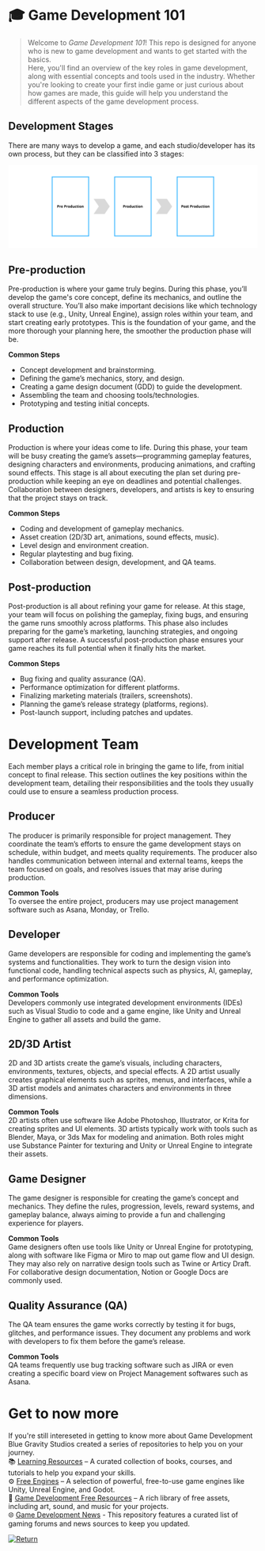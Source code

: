 #  🎓 Game Development 101

>Welcome to *Game Development 101*! This repo is designed for anyone who is new to game development and wants to get started with the basics.   
Here, you'll find an overview of the key roles in game development, along with essential concepts and tools used in the industry. Whether you're looking to create your first indie game or just curious about how games are made, this guide will help you understand the different aspects of the game development process.

## Development Stages

There are many ways to develop a game, and each studio/developer has its own process, but they can be classified into 3 stages:  

![Imagem](https://github.com/bluegravitystudios/gamedev-101.md/blob/main/GameProduction.png)

## Pre-production  
Pre-production is where your game truly begins. During this phase, you’ll develop the game's core concept, define its mechanics, and outline the overall structure. You’ll also make important decisions like which technology stack to use (e.g., Unity, Unreal Engine), assign roles within your team, and start creating early prototypes. This is the foundation of your game, and the more thorough your planning here, the smoother the production phase will be.  

**Common Steps**  
- Concept development and brainstorming.  
- Defining the game’s mechanics, story, and design.  
- Creating a game design document (GDD) to guide the development.  
- Assembling the team and choosing tools/technologies.  
- Prototyping and testing initial concepts.

## Production  
Production is where your ideas come to life. During this phase, your team will be busy creating the game’s assets—programming gameplay features, designing characters and environments, producing animations, and crafting sound effects. This stage is all about executing the plan set during pre-production while keeping an eye on deadlines and potential challenges. Collaboration between designers, developers, and artists is key to ensuring that the project stays on track.  

**Common Steps**  
- Coding and development of gameplay mechanics.  
- Asset creation (2D/3D art, animations, sound effects, music).  
- Level design and environment creation.  
- Regular playtesting and bug fixing.  
- Collaboration between design, development, and QA teams.

## Post-production  
Post-production is all about refining your game for release. At this stage, your team will focus on polishing the gameplay, fixing bugs, and ensuring the game runs smoothly across platforms. This phase also includes preparing for the game’s marketing, launching strategies, and ongoing support after release. A successful post-production phase ensures your game reaches its full potential when it finally hits the market.  

**Common Steps**  
- Bug fixing and quality assurance (QA).  
- Performance optimization for different platforms.  
- Finalizing marketing materials (trailers, screenshots).  
- Planning the game’s release strategy (platforms, regions).  
- Post-launch support, including patches and updates.  

# Development Team
Each member plays a critical role in bringing the game to life, from initial concept to final release. This section outlines the key positions within the development team, detailing their responsibilities and the tools they usually could use to ensure a seamless production process.

## Producer
The producer is primarily responsible for project management. They coordinate the team’s efforts to ensure the game development stays on schedule, within budget, and meets quality requirements. The producer also handles communication between internal and external teams, keeps the team focused on goals, and resolves issues that may arise during production.

**Common Tools**  
To oversee the entire project, producers may use project management software such as Asana, Monday, or Trello.

## Developer
Game developers are responsible for coding and implementing the game’s systems and functionalities. They work to turn the design vision into functional code, handling technical aspects such as physics, AI, gameplay, and performance optimization.

**Common Tools**  
Developers commonly use integrated development environments (IDEs) such as Visual Studio to code and a game engine, like Unity and Unreal Engine to gather all assets and build the game.

## 2D/3D Artist
2D and 3D artists create the game’s visuals, including characters, environments, textures, objects, and special effects. A 2D artist usually creates graphical elements such as sprites, menus, and interfaces, while a 3D artist models and animates characters and environments in three dimensions.

**Common Tools**  
2D artists often use software like Adobe Photoshop, Illustrator, or Krita for creating sprites and UI elements. 3D artists typically work with tools such as Blender, Maya, or 3ds Max for modeling and animation. Both roles might use Substance Painter for texturing and Unity or Unreal Engine to integrate their assets.
## Game Designer
The game designer is responsible for creating the game’s concept and mechanics. They define the rules, progression, levels, reward systems, and gameplay balance, always aiming to provide a fun and challenging experience for players.

**Common Tools**  
Game designers often use tools like Unity or Unreal Engine for prototyping, along with software like Figma or Miro to map out game flow and UI design. They may also rely on narrative design tools such as Twine or Articy Draft. For collaborative design documentation, Notion or Google Docs are commonly used.

## Quality Assurance (QA)
The QA team ensures the game works correctly by testing it for bugs, glitches, and performance issues. They document any problems and work with developers to fix them before the game’s release.

**Common Tools**  
QA teams frequently use bug tracking software such as JIRA or even creating a specific board view on Project Management softwares such as Asana.

# Get to now more
If you're still intereseted in getting to know more about Game Development Blue Gravity Studios created a series of repositories to help you on your journey.  
📚 [Learning Resources](https://github.com/bluegravitystudios/learning-resources.md) – A curated collection of books, courses, and tutorials to help you expand your skills.  
⚙ [Free Engines](https://github.com/bluegravitystudios/free-engines.md) – A selection of powerful, free-to-use game engines like Unity, Unreal Engine, and Godot.  
🧱 [Game Development Free Resources](https://github.com/bluegravitystudios/gamedev-free-resources) – A rich library of free assets, including art, sound, and music for your projects.  
🌐 [Game Development News](https://github.com/bluegravitystudios/game-dev-news/blob/main/README.md) - This repository features a curated list of gaming forums and news sources to keep you updated.  


[![Return](https://img.shields.io/badge/Return-README-808080?style=for-the-badge&logoColor=black)](https://github.com/bluegravitystudios/bgs-gamedev-repo/blob/main/README.md)
